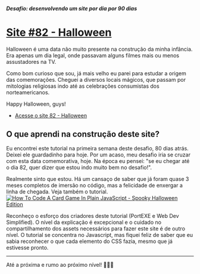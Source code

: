##### Desafio: desenvolvendo um site por dia por 90 dias 

# [Site #82 - Halloween](https://www.dorlyneto.com/90sites/82-halloween)

Halloween é uma data não muito presente na construção da minha infância. Era apenas um dia legal, onde passavam alguns filmes mais ou menos assustadores na TV.

Como bom curioso que sou, já mais velho eu parei para estudar a origem das comemorações. Cheguei a diversos locais mágicos, que passam por mitologias religiosas indo até as celebrações consumistas dos norteamericanos. 

Happy Halloween, guys!
* [Acesse o site 82 - Halloween](https://www.dorlyneto.com/90sites/82-halloween)

## O que aprendi na construção deste site?
 
Eu encontrei este tutorial na primeira semana deste desafio, 80 dias atrás. Deixei ele guardadinho para hoje. Por um acaso, meu desafio iria se cruzar com esta data comemorativa, hoje. Na época eu pensei: "se eu chegar até o dia 82, quer dizer que estou indo muito bem no desafio!".

Realmente sinto que estou. Há um cansaço de saber que já foram quase 3 meses completos de imersão no código, mas a felicidade de enxergar a linha de chegada. Veja também o tutorial.
[![How To Code A Card Game In Plain JavaScript - Spooky Halloween Edition](https://img.youtube.com/vi/3uuQ3g92oPQ/0.jpg)](https://www.youtube.com/watch?v=3uuQ3g92oPQ)

Reconheço o esforço dos criadores deste tutorial (PortEXE e Web Dev Simplified). O nível da explicação é excepcional e o cuidado no compartilhamento dos assets necessários para fazer este site é de outro nível. O tutorial se concentra no Javascript, mas fiquei feliz de saber que eu sabia reconhecer o que cada elemento do CSS fazia, mesmo que já estivesse pronto.

---

Até a próxima e rumo ao próximo nível! 🚀🚀🚀